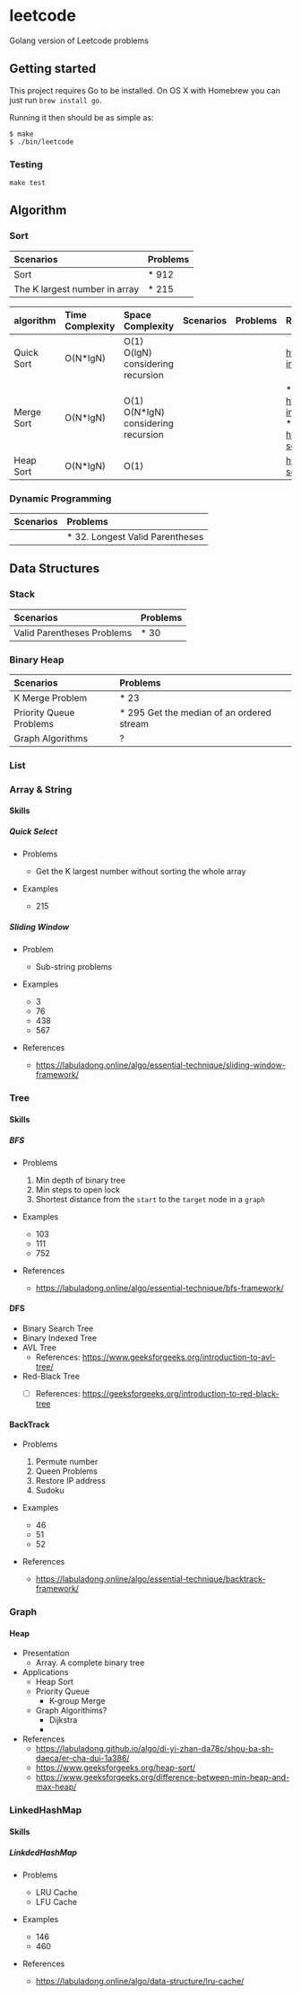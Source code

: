# leetcode

Golang version of Leetcode problems

## Getting started

This project requires Go to be installed. On OS X with Homebrew you can just run `brew install go`.

Running it then should be as simple as:

```console
$ make
$ ./bin/leetcode
```

### Testing

``make test``


## Algorithm

### Sort

| Scenarios | Problems |
| :- | :- | 
| Sort | * 912 |
| The K largest number in array | * 215 |

| algorithm |  Time Complexity | Space Complexity | Scenarios | Problems | References |
| :- | :- | :- | :- | :- | :- |
| Quick Sort | O(N*lgN) | O(1) <br> O(lgN) considering recursion| | | https://labuladong.online/algo/practice-in-action/quick-sort/ |
| Merge Sort| O(N*lgN) | O(1) <br> O(N*lgN) considering recursion| | | * https://labuladong.online/algo/practice-in-action/merge-sort/ <br> * https://www.geeksforgeeks.org/merge-sort/ |
| Heap Sort| O(N*lgN) | O(1) | | | https://www.geeksforgeeks.org/heap-sort/ |


### Dynamic Programming

| Scenarios | Problems |
| :- | :- | 
| | * 32. Longest Valid Parentheses |

## Data Structures

### Stack

| Scenarios | Problems |
| :- | :- | 
| Valid Parentheses Problems| * 30  | 


### Binary Heap

| Scenarios | Problems |
| :- | :- | 
| K Merge Problem | * 23  | 
| Priority Queue Problems | * 295 Get the median of an ordered stream | 
| Graph Algorithms | ?  | 

### List

### Array & String

#### Skills

##### Quick Select 

* Problems

  * Get the K largest number without sorting the whole array

* Examples

  * 215

##### Sliding Window

* Problem

    * Sub-string problems

* Examples

    * 3
    * 76
    * 438
    * 567

* References

    * https://labuladong.online/algo/essential-technique/sliding-window-framework/

### Tree

#### Skills

##### BFS

* Problems

    1. Min depth of binary tree
    2. Min steps to open lock
    3. Shortest distance from the `start` to the `target` node in a `graph`


* Examples

    * 103
    * 111
    * 752 

* References

    * https://labuladong.online/algo/essential-technique/bfs-framework/


#### DFS

  * Binary Search Tree
  * Binary Indexed Tree
  * AVL Tree
      * References: https://www.geeksforgeeks.org/introduction-to-avl-tree/
  * Red-Black Tree
      * [ ] References: https://geeksforgeeks.org/introduction-to-red-black-tree


#### BackTrack

* Problems

    1. Permute number
    2. Queen Problems
    3. Restore IP address
    4. Sudoku

* Examples

    * 46
    * 51
    * 52

* References

    * https://labuladong.online/algo/essential-technique/backtrack-framework/
    
### Graph

#### Heap
  * Presentation
    * Array. A complete binary tree
  * Applications
    * Heap Sort
    * Priority Queue
      * K-group Merge 
    * Graph Algorithims?
      * Dijkstra
      *
  * References
    * https://labuladong.github.io/algo/di-yi-zhan-da78c/shou-ba-sh-daeca/er-cha-dui-1a386/
    * https://www.geeksforgeeks.org/heap-sort/
    * https://www.geeksforgeeks.org/difference-between-min-heap-and-max-heap/



### LinkedHashMap

#### Skills

##### LinkdedHashMap

* Problems
    * LRU Cache
    * LFU Cache

* Examples
    * 146
    * 460

* References
    * https://labuladong.online/algo/data-structure/lru-cache/
